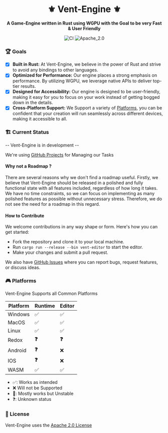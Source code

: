 <div align="center">

# ⚜️ Vent-Engine ⚜️

**A Game-Engine written in Rust using WGPU with the Goal to be very Fast & User Friendly**

![CI](https://github.com/Snowiiii/Vent-Engine/actions/workflows/rust.yml/badge.svg)
![Apache_2.0](https://img.shields.io/badge/license-Apache_2.0-blue.svg)

</div>

### 🏆 Goals

- [X] **Built in Rust:** At Vent-Engine, we believe in the power of Rust and strive to avoid any bindings to other
  languages.
- [X] **Optimized for Performance:** Our engine places a strong emphasis on performance. By utilizing WGPU, we leverage
  native APIs to deliver top-tier results.
- [X] **Designed for Accessibility:** Our engine is designed to be user-friendly, making it easy for you to focus on
  your work instead of getting bogged down in the details.
- [X] **Cross-Platform Support:** We Support a variety
  of [Platforms](https://github.com/Snowiiii/Vent-Engine#-platforms), you can be confident that your creation will run
  seamlessly across different devices, making it accessible to all.

### 🏗 Current Status

-- Vent-Engine is in development --

We're using [GitHub Projects](https://github.com/Snowiiii/Vent-Engine/projects?query=is%3Aopen) for Managing our Tasks

#### Why not a Roadmap ?

There are several reasons why we don't find a roadmap useful.
Firstly, we believe that Vent-Engine should be released in a polished and fully functional state with all features
included,
regardless of how long it takes. We have no time constraints, so we can focus on implementing as many polished features
as possible without unnecessary stress.
Therefore, we do not see the need for a roadmap in this regard.

#### How to Contribute

We welcome contributions in any way shape or form. Here's how you can get started:

- Fork the repository and clone it to your local machine.
- Run ```cargo run --release --bin vent-editor``` to start the editor.
- Make your changes and submit a pull request.

We also have [GitHub Issues](https://github.com/Snowiiii/Vent-Engine/issues) where you can report bugs, request features, or discuss ideas.

### 🎮 Platforms

Vent-Engine Supports all Common Platforms

| Platform | Runtime | Editor |
|----------|---------|--------|
| Windows  | ✅️      | ✅️     |
| MacOS    | ✅️      | ✅️     |
| Linux    | ✅️      | ✅️     |
| Redox    | **❓**   | **❓**  |
| Android  | **❓**   | ❌      |
| IOS      | **❓**   | ❌      |
| WASM     | ✅️      | ✅️     |

- ✅: Works as intended
- ❌ Will not be Supported
- 😬: Mostly works but Unstable
- ❓: Unknown status

### 📝 License

Vent-Engine uses the [Apache 2.0 License](LICENSE)
